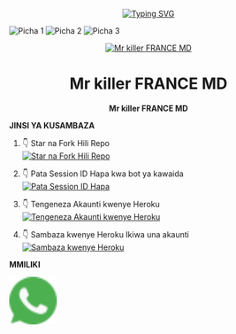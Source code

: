 <!DOCTYPE html>
<html lang="sw">
<head>
    
   
</head>
<body>

<!-- SVG Typing Animation -->
<p align="center">
  <a href="https://git.io/typing-svg">
    <img src="https://readme-typing-svg.demolab.com?font=Black+Ops+One&size=50&pause=1000&color=1BAFBAFF&center=true&width=910&height=100&lines=ASANTE+KWA+MCHANGO+WAKO+-+USISAHAU+KUFORK+REPO+LANGU;IMETENGENEZWA+NA+Mr+killer+FRANCE+MD;ILITOLEWA+25.9.2024" alt="Typing SVG" />
  </a>
</p>

<!-- Slideshow of Images -->
<div class="slideshow-container">
    <img class="slides" src="https://tse2.mm.bing.net/th?id=OIP.bgLAnTj7pQrz2547qbwyqAHaHa&pid=Api" alt="Picha 1">
    <img class="slides" src="https://tse1.mm.bing.net/th?id=OIP.BUcz4f3MyHyexLiROyo-eAHaHa&pid=Api" alt="Picha 2">
    <img class="slides" src="https://tse1.mm.bing.net/th?id=OIP.hqxX5j6WBox2HSH5428Z8QHaEK&pid=Api" alt="Picha 3">
</div>

<script>
    let index = 0;
    function showSlides() {
        let slides = document.getElementsByClassName("slides");
        for (let i = 0; i < slides.length; i++) {
            slides[i].style.display = "none";
        }
        index++;
        if (index > slides.length) { index = 1 }
        slides[index - 1].style.display = "block";
        setTimeout(showSlides, 2000); // Badilisha kila sekunde 2
    }
    showSlides();
</script>

<!-- Links and Buttons -->
<p align="center">
  <a href="https://whatsapp.com/channel/0029VawO6hgF6sn7k3SuVU3z">
    <img alt="Mr killer FRANCE MD" height="300" src="https://tse2.mm.bing.net/th?id=OIP.bgLAnTj7pQrz2547qbwyqAHaHa&pid=Api" />
  </a>
</p>

<h1 align="center">Mr killer FRANCE MD</h1>

<p align="center"><b>Mr killer FRANCE MD</b></p>

<!-- Badges for GitHub Repo and Heroku -->
**JINSI YA KUSAMBAZA**

1. 👇 Star na Fork Hili Repo  
   [![Star na Fork Hili Repo](https://img.shields.io/static/v1?label=Star%20%26%20Fork%20Hili%20Repo&message=GitHub&color=181717&style=for-the-badge&logo=github&logoColor=white)](https://github.com/ibra-pixel/Ibupixel-/fork)  

2. 👇 Pata Session ID Hapa kwa bot ya kawaida  
   [![Pata Session ID Hapa](https://img.shields.io/static/v1?label=Session%20ID&message=Generate&color=FF4500&style=for-the-badge&logo=firefox&logoColor=white)](https://mr-killer-france-md-pair-code.onrender.com) 

3. 👇 Tengeneza Akaunti kwenye Heroku  
   [![Tengeneza Akaunti kwenye Heroku](https://img.shields.io/static/v1?label=Tengeneza%20Akaunti&message=Heroku&color=430098&style=for-the-badge&logo=heroku&logoColor=white)](https://heroku.com)  

4. 👇 Sambaza kwenye Heroku Ikiwa una akaunti  
   [![Sambaza kwenye Heroku](https://img.shields.io/static/v1?label=Sambaza%20kwenye&message=Heroku&color=430098&style=for-the-badge&logo=heroku&logoColor=white)](https://dashboard.heroku.com/new?template=https://github.com/ibra-pixel/Ibupixel-/tree/main)  

**MMILIKI**

<p align="center">
  <a href="https://wa.me/255775379095">
    <img align="left" alt="Mr killer FRANCE MD | WhatsApp" width="86px" src="https://raw.githubusercontent.com/PikaBotz/My_Personal_Space/main/Images/AnyaBot_pics/Anya_v2/Whatsapp.svg" />
  </a>
</p>

</body>
</html>